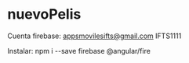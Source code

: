 # nuevoPelis
Cuenta firebase:
appsmovilesifts@gmail.com
IFTS1111

Instalar:
npm i --save firebase @angular/fire

